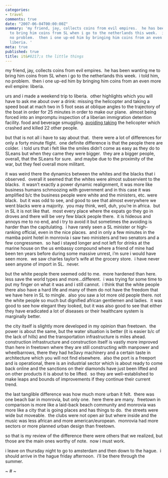 ```yaml
---
categories:
- travel
comments: true
date: "2007-06-04T00:00:00Z"
summary: 'my friend, jay, collects coins from evil empires.  he has been wanting me
  to bring him coins from SL when i go to the netherlands this week.  i told him,
  no problem.  then i one up-ed him by bringing him coins from an even more evil empire:
  liberia. '
meta: true
published: true
title: it&#8217;s the little things
---
```


my friend, jay, collects coins from evil empires.  he has been wanting me to bring him coins from SL when i go to the netherlands this week.  i told him, no problem.  then i one up-ed him by bringing him coins from an even more evil empire: liberia.  

urs and i made a weekend trip to liberia.  other highlights which you will have to ask me about over a drink: missing the helicopter and taking a speed boat at mach two in 5 foot seas at oblique angles to the trajectory of the boat in order for 25 minutes in order to make our plane.  almost being forced into an impromptu inspection of a liberian immigration detention facility. food and beverage smuggling. [avoiding taking][1] the helicopter which crashed and killed 22 other people. 

 [1]: http://www.iol.co.za/index.php?set_id=1&click_id=68&art_id=nw20070604113522453C836170

but that is not all i have to say about that.  there were a lot of differences for only a forty minute flight.  one definite difference is that the people there are colder.  i told urs that i felt like the smiles didn’t come as easy as they do to SLeans but when they came they were bigger.  they are a bigger people, overall, that the SLeans for sure.  and maybe due to the proximity of the war, but they feel overall more militant.  

it was weird there the dynamics between the whites and the blacks that i observed.  overall it seemed that the whites were almost subservient to the blacks.  it wasn’t exactly a power dynamic realignment, it was more like business humans schmoozing with government and in this case it was amplified b/c the business people were white and the ministers, etc. were black.  but it was odd to see, and good to see that almost everywhere we went blacks were a majority.  you may think, well, duh, you’re in africa.  but in SL it is not like that.  most every place where the expats go they go in droves and there will be very few black people there.  it is hideous and annoys me to no end, and i try to avoid it but sometimes the avoiding is harder than the capitulating.  i have rarely seen a SL minister or high-ranking official, even in the nice places.  and in only a few minutes in the mamba point hotel in monrovia i saw two ministers and two senators and a few congressmen.  so had i stayed longer and not left for drinks at the marine house on the us embassy compound where a friend of mine had been ten years before during some massive unrest, i’m sure i would have seen more.  we saw charles taylor’s wife at the grocery store.  i have never seen anyone of import in SL.  never. 

but the white people there seemed odd to me.  more hardened than here. less save the world types and more…different.  i was trying for some time to put my finger on what it was and i still cannot.  i think that the white people there also have a hard life and many of them do not have the freedom that we have here in SL to mingle.  also you saw a lot more old people there. not the white people so much but dignified african gentlemen and ladies.  it was good to see how elegant they looked, but it was also good to see that either they have eradicated a lot of diseases or their healthcare system is marginally better.

the city itself is slightly more developed in my opinion than freetown.  the power is about the same, but the water situation is better (it is easier b/c of the lack of hills) and the transportation infrastructure is miles ahead.  construction infrastructure and construction itself is vastly more improved than here in freetown where they are still constructing with manpower and wheelbarrows, there they had he3avy machinery and a certain taste in architecture which you will not find elsewhere.  also the port is a freeport and is operational, there is an industrial sector which is about ready to come back online and the sanctions on their diamonds have just been lifted and on other products it is about to be lifted.  so they are well-established to make leaps and bounds of improvements if they continue their current trend.   

the last tanglible difference was how much more urban it felt.  there was one beach bar in monrovia, but only one.  here there are many.  freetown in comparison is more like a laid-back beach community and monrovia was more like a city that is going places and has things to do.  the streets were wide but moveable.  the clubs were not open air but where inside and the music was less african and more american/european.  monrovia had more sectors or more planned urban design than freetown.  

so that is my review of the difference there were others that we realized, but those are the main ones worthy of note.  now i must work.

i leave on thursday night to go to amsterdam and then down to the hague.  i should arrive in the hague friday afternoon.  i’ll be there through the summer.

~ # ~